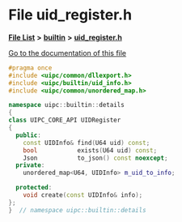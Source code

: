 

# File uid\_register.h

[**File List**](files.md) **>** [**builtin**](dir_e46c520626162f9e42d80fd08f196511.md) **>** [**uid\_register.h**](uid__register_8h.md)

[Go to the documentation of this file](uid__register_8h.md)


```C++
#pragma once
#include <uipc/common/dllexport.h>
#include <uipc/builtin/uid_info.h>
#include <uipc/common/unordered_map.h>

namespace uipc::builtin::details
{
class UIPC_CORE_API UIDRegister
{
  public:
    const UIDInfo& find(U64 uid) const;
    bool           exists(U64 uid) const;
    Json           to_json() const noexcept;
  private:
    unordered_map<U64, UIDInfo> m_uid_to_info;

  protected:
    void create(const UIDInfo& info);
};
}  // namespace uipc::builtin::details
```


